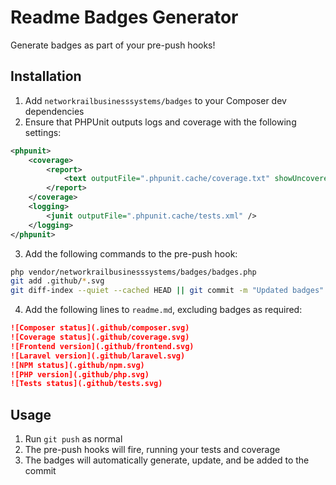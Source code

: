 # Readme Badges Generator

Generate badges as part of your pre-push hooks!

## Installation

1. Add `networkrailbusinesssystems/badges` to your Composer dev dependencies
2. Ensure that PHPUnit outputs logs and coverage with the following settings:
```xml
<phpunit>
    <coverage>
        <report>
            <text outputFile=".phpunit.cache/coverage.txt" showUncoveredFiles="false" showOnlySummary="true" />
        </report>
    </coverage>
    <logging>
        <junit outputFile=".phpunit.cache/tests.xml" />
    </logging>
</phpunit>
```

3. Add the following commands to the pre-push hook:
```bash
php vendor/networkrailbusinesssystems/badges/badges.php
git add .github/*.svg
git diff-index --quiet --cached HEAD || git commit -m "Updated badges" --no-verify
```

4. Add the following lines to `readme.md`, excluding badges as required:
```markdown
![Composer status](.github/composer.svg)
![Coverage status](.github/coverage.svg)
![Frontend version](.github/frontend.svg)
![Laravel version](.github/laravel.svg)
![NPM status](.github/npm.svg)
![PHP version](.github/php.svg)
![Tests status](.github/tests.svg)
```

## Usage

1. Run `git push` as normal
2. The pre-push hooks will fire, running your tests and coverage
3. The badges will automatically generate, update, and be added to the commit
